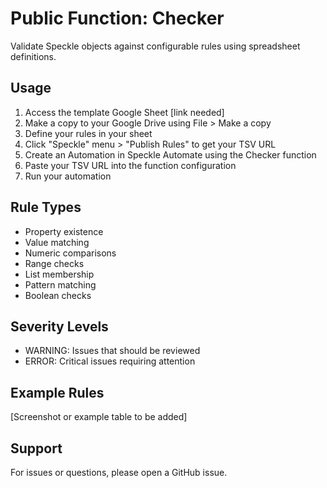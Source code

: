 # Public Function: Checker

Validate Speckle objects against configurable rules using spreadsheet definitions.

## Usage

1. Access the template Google Sheet [link needed]
2. Make a copy to your Google Drive using File > Make a copy
3. Define your rules in your sheet
4. Click "Speckle" menu > "Publish Rules" to get your TSV URL
5. Create an Automation in Speckle Automate using the Checker function
6. Paste your TSV URL into the function configuration
7. Run your automation

## Rule Types

- Property existence
- Value matching
- Numeric comparisons
- Range checks
- List membership
- Pattern matching
- Boolean checks

## Severity Levels

- WARNING: Issues that should be reviewed
- ERROR: Critical issues requiring attention

## Example Rules

[Screenshot or example table to be added]

## Support

For issues or questions, please open a GitHub issue.